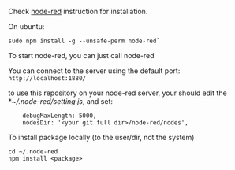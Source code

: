 Check [node-red](http://nodered.org/docs/getting-started/installation.html) instruction for installation.

On ubuntu:
```
sudo npm install -g --unsafe-perm node-red`
```

To start node-red, you can just call node-red

You can connect to the server using the default port:
`http://localhost:1880/`


to use this repository on your node-red server, your should edit the **~/.node-red/setting.js*, and set:
```
    debugMaxLength: 5000,
    nodesDir: '<your git full dir>/node-red/nodes',
```

To install package locally (to the user/dir, not the system)
```
cd ~/.node-red
npm install <package>
```
